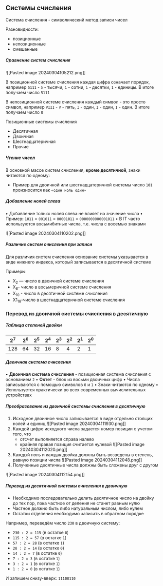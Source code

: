 ## Системы счисления

Система счисления - символический метод записи чисел

Разновидности:
- позиционные
- непозиционные
- смешанные

##### Сравнение систем счисления

![[Pasted image 20240304105212.png]]

В позиционной системе счисления каждая цифра означает порядок, например `5111`  - `5` - тысячи, `1` - сотни, `1` - десятки, `1` - единицы. В итоге получаем число `5111`


В непозиционной системе счисления каждый символ - это просто символ, например `VIII` - `V` - пять, `I` - один, `I` - один, `I` - один. В итоге получаем число `8`

Позиционные системы счисления
- Десятичная
- Двоичная
- Шестнадцатеричная
- Прочие

##### Чтение чисел

В основной массе систем счисления, **кроме десятичной**, знаки читаются по одному:
- Пример для двоичной или шестнадцатеричной системы число `101` произносится как `«один ноль один»`

##### Добавление нолей слева

•	Добавление только нолей слева не влияет на значение числа
•	Пример: `1011` = `001011` = `00001011` = `0000000000001011`
•	В IT часто используются восьмибитные числа, т.е. числа с восемью знаками

![[Pasted image 20240304110202.png]]

##### Различие систем счисления при записи

Для различия систем счисления основание системы указывается в виде нижнего индекса, который записывается в десятичной системе

Примеры
- Х<sub>2</sub> — число в двоичной системе счисления
- Х<sub>8</sub>- число в восьмеричной системе счисления
- Х<sub>10</sub> - число в десятичной системе счисления
- Х1<sub>16</sub>-число в шестнадцатеричной системе счисления

### Перевод из двоичной системы счисления в десятичную

##### Таблица степеней двойки

| 2<sup>7</sup> | 2<sup>6</sup> | 2<sup>5</sup> | 2<sup>4</sup> | 2<sup>3</sup> | 2<sup>2</sup> | 2<sup>1</sup> | 2<sup>0</sup> |
| ------------- | ------------- | ------------- | ------------- | ------------- | ------------- | ------------- | ------------- |
| 128           | 64            | 32            | 16            | 8             | 4             | 2             | 1             |

##### Двоичная система счисления

•	**Двоичная система счисления** - позиционная система счисления с основанием `2`
•	**Октет** - блок из восьми двоичных цифр
•	Числа записываются с помощью символов `0` и `1`
•	Знаки читаются по одному
•	Используется практически во всех современных вычислительных устройствах

##### Преобразование из двоичной системы счисления в десятичную
1.	Исходное двоичное число записывается в виде отдельно стоящих нолей и единиц
![[Pasted image 20240304111930.png]]
2.	Каждой цифре исходного числа задается номер позиции с учетом того, что
	- отсчет выполняется справа налево
	- крайняя правая позиция считается нулевой
![[Pasted image 20240304112020.png]]
3.	Каждый ноль и каждая двойка должны быть возведены в степень, равную позиции числа
![[Pasted image 20240304112048.png]]
4.	Полученные десятичные числа должны быть сложены друг с другом

![[Pasted image 20240304112154.png]]

##### Перевод из десятичной системы счисления в двоичную

- Необходимо последовательно делить десятичное число на двойку до тех пор, пока частное от деления не станет равным нулю
- Частное должно быть либо натуральным числом, либо нулем
- Остатки отделения необходимо записать в обратном порядке

Например, переведём число `230` в двоичную систему:
- `230 : 2 = 115` (в остатке `0`)
- `115 : 2 = 57` (в остатке `1`)
- `57 : 2 = 28` (в остатке `1`)
- `28 : 2 = 14` (в остатке `0`)
- `14 : 2 = 7` (в остатке `0`)
- `7 : 2 = 3` (в остатке `1`)
- `3 : 2 = 1` (в остатке `1`)
- `1 : 2 = 0` (в остатке `1`)

И запишем снизу-вверх: `11100110`

